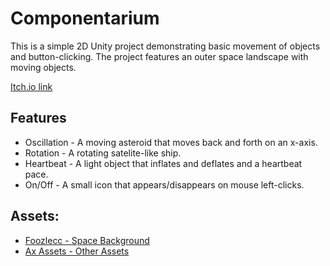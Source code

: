 # Componentarium

This is a simple 2D Unity project demonstrating basic movement of objects and button-clicking. 
The project features an outer space landscape with moving objects.

[Itch.io link](https://shutafimpro.itch.io/componentarium)

## Features

- Oscillation - A moving asteroid that moves back and forth on an x-axis.
- Rotation - A rotating satelite-like ship.
- Heartbeat - A light object that inflates and deflates and a heartbeat pace.
- On/Off - A small icon that appears/disappears on mouse left-clicks.

## Assets:

- [Foozlecc - Space Background](https://foozlecc.itch.io/void-environment-pack?download)
- [Ax Assets - Other Assets](https://axassets.itch.io/spaceship-simple-assets)
